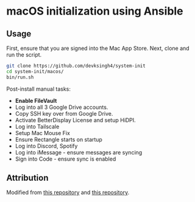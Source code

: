 # macOS initialization using Ansible

## Usage
First, ensure that you are signed into the Mac App Store.
Next, clone and run the script.

```zsh
git clone https://github.com/devksingh4/system-init
cd system-init/macos/
bin/run.sh
```

Post-install manual tasks:
* **Enable FileVault**
* Log into all 3 Google Drive accounts.
* Copy SSH key over from Google Drive.
* Activate BetterDisplay License and setup HiDPI.
* Log into Tailscale
* Setup Mac Mouse Fix
* Ensure Rectangle starts on startup
* Log into Discord, Spotify
* Log into iMessage - ensure messages are syncing
* Sign into Code - ensure sync is enabled

## Attribution
Modified from [this repository](https://gist.github.com/mrlesmithjr/f3c15fdd53020a71f55c2032b8be2eda) and [this repository](https://github.com/geerlingguy/mac-dev-playbook/).
